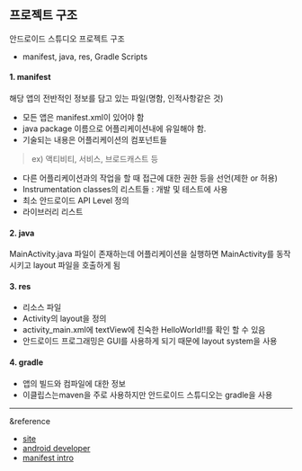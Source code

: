 프로젝트 구조
------------

안드로이드 스튜디오 프로젝트 구조
- manifest, java, res, Gradle Scripts

#### 1. manifest
해당 앱의 전반적인 정보를 담고 있는 파일(명함, 인적사항같은 것)
- 모든 앱은 manifest.xml이 있어야 함
- java package 이름으로 어플리케이션내에 유일해야 함.
- 기술되는 내용은 어플리케이션의 컴포넌트들
> ex) 액티비티, 서비스, 브로드캐스트 등
- 다른 어플리케이션과의 작업을 할 때 접근에 대한 권한 등을 선언(제한 or 허용)
- Instrumentation classes의 리스트들 : 개발 및 테스트에 사용
- 최소 안드로이드 API Level 정의
- 라이브러리 리스트

#### 2. java
MainActivity.java 파일이 존재하는데 어플리케이션을 실행하면 MainActivity를 동작시키고 layout 파일을 호출하게 됨

#### 3. res
- 리소스 파일
- Activity의 layout을 정의
- activity_main.xml에 textView에 친숙한 HelloWorld!!를 확인 할 수 있음
- 안드로이드 프로그래밍은 GUI를 사용하게 되기 때문에 layout system을 사용

#### 4. gradle
- 앱의 빌드와 컴파일에 대한 정보
- 이클립스는maven을 주로 사용하지만 안드로이드 스튜디오는 gradle을 사용
---
&reference   
- [site](https://m.blog.naver.com/PostView.nhn?blogId=khrock89&logNo=220918924049&proxyReferer=https:%2F%2Fwww.google.com%2F)   
- [android developer](https://developer.android.com/training/basics/firstapp/creating-project.html)   
- [manifest intro](https://developer.android.com/guide/topics/manifest/manifest-intro.html)
